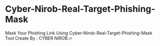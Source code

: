 # Cyber-Nirob-Real-Target-Phishing-Mask
Mask Your Phishing Link Using Cyber-Nirob-Real-Target-Phishing-Mask Tool Create By : CYBER NIROB.🔥
